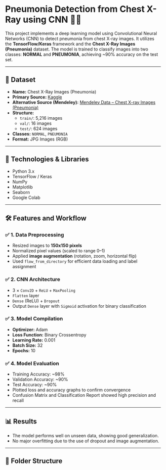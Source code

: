 # Pneumonia Detection from Chest X-Ray using CNN 🩻🧠

This project implements a deep learning model using Convolutional Neural Networks (CNN) to detect pneumonia from chest X-ray images. It utilizes the **TensorFlow/Keras** framework and the **Chest X-Ray Images (Pneumonia)** dataset. The model is trained to classify images into two classes: **NORMAL** and **PNEUMONIA**, achieving ~90% accuracy on the test set.

---

## 📁 Dataset

- **Name:** Chest X-Ray Images (Pneumonia)
- **Primary Source:** [Kaggle](https://www.kaggle.com/datasets/paultimothymooney/chest-xray-pneumonia)
- **Alternative Source (Mendeley):** [Mendeley Data – Chest X-ray Images (Pneumonia)](https://data.mendeley.com/datasets/rscbjbr9sj/2)
- **Structure:**
  - `train/`: 5,216 images
  - `val/`: 16 images
  - `test/`: 624 images
- **Classes:** `NORMAL`, `PNEUMONIA`
- **Format:** JPG Images (RGB)

---

## 🧪 Technologies & Libraries

- Python 3.x
- TensorFlow / Keras
- NumPy
- Matplotlib
- Seaborn
- Google Colab

---

## 🛠️ Features and Workflow

### ✅ **1. Data Preprocessing**
- Resized images to **150x150 pixels**
- Normalized pixel values (scaled to range 0–1)
- Applied **image augmentation** (rotation, zoom, horizontal flip)
- Used `flow_from_directory` for efficient data loading and label assignment

### ✅ **2. CNN Architecture**
- 3 × `Conv2D` + `ReLU` + `MaxPooling`
- `Flatten` layer
- `Dense` (ReLU) + `Dropout`
- Output `Dense` layer with `Sigmoid` activation for binary classification

### ✅ **3. Model Compilation**
- **Optimizer:** Adam
- **Loss Function:** Binary Crossentropy
- **Learning Rate:** 0.001
- **Batch Size:** 32
- **Epochs:** 10

### ✅ **4. Model Evaluation**
- Training Accuracy: ~98%
- Validation Accuracy: ~90%
- Test Accuracy: ~90%
- Plotted loss and accuracy graphs to confirm convergence
- Confusion Matrix and Classification Report showed high precision and recall

---

## 📊 Results

- The model performs well on unseen data, showing good generalization.
- No major overfitting due to the use of dropout and image augmentation.

---

## 📌 Folder Structure

